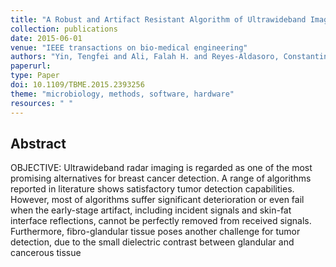 ```yaml
---
title: "A Robust and Artifact Resistant Algorithm of Ultrawideband Imaging System for Breast Cancer Detection"
collection: publications
date: 2015-06-01
venue: "IEEE transactions on bio-medical engineering"
authors: "Yin, Tengfei and Ali, Falah H. and Reyes-Aldasoro, Constantino Carlos"
paperurl:
type: Paper
doi: 10.1109/TBME.2015.2393256
theme: "microbiology, methods, software, hardware"
resources: " "
---
```

<h2> Abstract </h2>

OBJECTIVE: Ultrawideband radar imaging is regarded as one of the most promising alternatives for breast cancer detection. A range of algorithms reported in literature shows satisfactory tumor detection capabilities. However, most of algorithms suffer significant deterioration or even fail when the early-stage artifact, including incident signals and skin-fat interface reflections, cannot be perfectly removed from received signals. Furthermore, fibro-glandular tissue poses another challenge for tumor detection, due to the small dielectric contrast between glandular and cancerous tissue
